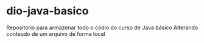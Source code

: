 # dio-java-basico
Repositório para armazenar todo o códio do curso de Java básico
Alterando conteudo de um arquivo de forma local
